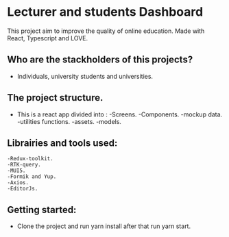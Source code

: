 # Lecturer and students Dashboard

This project aim to improve the quality of online education.
Made with React, Typescript and LOVE.

## Who are the stackholders of this projects?

- Individuals, university students and universities.

## The project structure.

- This is a react app divided into :
  -Screens.
  -Components.
  -mockup data.
  -utilities functions.
  -assets.
  -models.

## Librairies and tools used:

    -Redux-toolkit.
    -RTK-query.
    -MUI5.
    -Formik and Yup.
    -Axios.
    -EditorJs.

## Getting started:

- Clone the project and run yarn install after that run yarn start.
